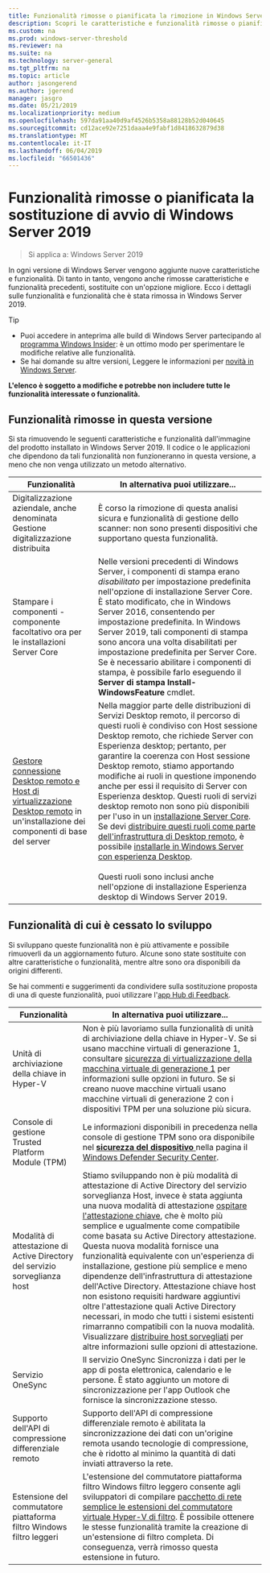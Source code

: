 ```yaml
---
title: Funzionalità rimosse o pianificata la rimozione in Windows Server 2019
description: Scopri le caratteristiche e funzionalità rimosse o pianificata la rimozione a partire da Windows Server 2019.
ms.custom: na
ms.prod: windows-server-threshold
ms.reviewer: na
ms.suite: na
ms.technology: server-general
ms.tgt_pltfrm: na
ms.topic: article
author: jasongerend
ms.author: jgerend
manager: jasgro
ms.date: 05/21/2019
ms.localizationpriority: medium
ms.openlocfilehash: 597da91aa40d9af4526b5358a88128b52d040645
ms.sourcegitcommit: cd12ace92e7251daaa4e9fabf1d8418632879d38
ms.translationtype: MT
ms.contentlocale: it-IT
ms.lasthandoff: 06/04/2019
ms.locfileid: "66501436"
---
```

# <a name="features-removed-or-planned-for-replacement-starting-windows-server-2019"></a>Funzionalità rimosse o pianificata la sostituzione di avvio di Windows Server 2019

>Si applica a: Windows Server 2019

In ogni versione di Windows Server vengono aggiunte nuove caratteristiche e funzionalità. Di tanto in tanto, vengono anche rimosse caratteristiche e funzionalità precedenti, sostituite con un'opzione migliore. Ecco i dettagli sulle funzionalità e funzionalità che è stata rimossa in Windows Server 2019.

> [!TIP]
> - Puoi accedere in anteprima alle build di Windows Server partecipando al [programma Windows Insider](https://insider.windows.com): è un ottimo modo per sperimentare le modifiche relative alle funzionalità.
> - Se hai domande su altre versioni, Leggere le informazioni per [novità in Windows Server](../get-started/whats-new-in-windows-server.md).

**L'elenco è soggetto a modifiche e potrebbe non includere tutte le funzionalità interessate o funzionalità.** 

## <a name="features-we-removed-in-this-release"></a>Funzionalità rimosse in questa versione

Si sta rimuovendo le seguenti caratteristiche e funzionalità dall'immagine del prodotto installato in Windows Server 2019. Il codice o le applicazioni che dipendono da tali funzionalità non funzioneranno in questa versione, a meno che non venga utilizzato un metodo alternativo.

|Funzionalità    |In alternativa puoi utilizzare...|
|-----------|--------------------
|Digitalizzazione aziendale, anche denominata Gestione digitalizzazione distribuita|È corso la rimozione di questa analisi sicura e funzionalità di gestione dello scanner: non sono presenti dispositivi che supportano questa funzionalità.|
|Stampare i componenti - componente facoltativo ora per le installazioni Server Core|Nelle versioni precedenti di Windows Server, i componenti di stampa erano *disabilitato* per impostazione predefinita nell'opzione di installazione Server Core. È stato modificato, che in Windows Server 2016, consentendo per impostazione predefinita. In Windows Server 2019, tali componenti di stampa sono ancora una volta disabilitati per impostazione predefinita per Server Core. Se è necessario abilitare i componenti di stampa, è possibile farlo eseguendo il **Server di stampa Install-WindowsFeature** cmdlet.|
|[Gestore connessione Desktop remoto e Host di virtualizzazione Desktop remoto](../remote/remote-desktop-services/desktop-hosting-service.md) in un'installazione dei componenti di base del server|Nella maggior parte delle distribuzioni di Servizi Desktop remoto, il percorso di questi ruoli è condiviso con Host sessione Desktop remoto, che richiede Server con Esperienza desktop; pertanto, per garantire la coerenza con Host sessione Desktop remoto, stiamo apportando modifiche ai ruoli in questione imponendo anche per essi il requisito di Server con Esperienza desktop. Questi ruoli di servizi desktop remoto non sono più disponibili per l'uso in un [installazione Server Core](../administration/server-core/what-is-server-core.md). Se devi [distribuire questi ruoli come parte dell'infrastruttura di Desktop remoto](../remote/remote-desktop-services/rds-deploy-infrastructure.md), è possibile [installarle in Windows Server con esperienza Desktop](../get-started/getting-started-with-server-with-desktop-experience.md). <br/><br/>Questi ruoli sono inclusi anche nell'opzione di installazione Esperienza desktop di Windows Server 2019. |

## <a name="features-were-no-longer-developing"></a>Funzionalità di cui è cessato lo sviluppo

Si sviluppano queste funzionalità non è più attivamente e possibile rimuoverli da un aggiornamento futuro. Alcune sono state sostituite con altre caratteristiche o funzionalità, mentre altre sono ora disponibili da origini differenti. 

Se hai commenti e suggerimenti da condividere sulla sostituzione proposta di una di queste funzionalità, puoi utilizzare l'[app Hub di Feedback](https://support.microsoft.com/help/4021566/windows-10-send-feedback-to-microsoft-with-feedback-hub-app). 

| Funzionalità   | In alternativa puoi utilizzare... |
|-----------|---------------------|
| Unità di archiviazione della chiave in Hyper-V|Non è più lavoriamo sulla funzionalità di unità di archiviazione della chiave in Hyper-V. Se si usano macchine virtuali di generazione 1, consultare [sicurezza di virtualizzazione della macchina virtuale di generazione 1](https://docs.microsoft.com/windows-server/virtualization/hyper-v/learn-more/generation-1-virtual-machine-security-settings-for-hyper-v) per informazioni sulle opzioni in futuro. Se si creano nuove macchine virtuali usano macchine virtuali di generazione 2 con i dispositivi TPM per una soluzione più sicura. |
| Console di gestione Trusted Platform Module (TPM)|Le informazioni disponibili in precedenza nella console di gestione TPM sono ora disponibile nel [ **sicurezza del dispositivo** ](https://docs.microsoft.com/windows/security/threat-protection/windows-defender-security-center/wdsc-device-security) nella pagina il [Windows Defender Security Center](https://docs.microsoft.com/windows/security/threat-protection/windows-defender-security-center/windows-defender-security-center). |
| Modalità di attestazione di Active Directory del servizio sorveglianza host|Stiamo sviluppando non è più modalità di attestazione di Active Directory del servizio sorveglianza Host, invece è stata aggiunta una nuova modalità di attestazione [ospitare l'attestazione chiave](../security/guarded-fabric-shielded-vm/guarded-fabric-create-host-key.md), che è molto più semplice e ugualmente come compatibile come basata su Active Directory attestazione.  Questa nuova modalità fornisce una funzionalità equivalente con un'esperienza di installazione, gestione più semplice e meno dipendenze dell'infrastruttura di attestazione dell'Active Directory. Attestazione chiave host non esistono requisiti hardware aggiuntivi oltre l'attestazione quali Active Directory necessari, in modo che tutti i sistemi esistenti rimarranno compatibili con la nuova modalità. Visualizzare [distribuire host sorvegliati](../security/guarded-fabric-shielded-vm/guarded-fabric-configure-hgs-with-authorized-hyper-v-hosts.md) per altre informazioni sulle opzioni di attestazione. |
| Servizio OneSync|Il servizio OneSync Sincronizza i dati per le app di posta elettronica, calendario e le persone. È stato aggiunto un motore di sincronizzazione per l'app Outlook che fornisce la sincronizzazione stesso. |
| Supporto dell'API di compressione differenziale remoto|Supporto dell'API di compressione differenziale remoto è abilitata la sincronizzazione dei dati con un'origine remota usando tecnologie di compressione, che è ridotto al minimo la quantità di dati inviati attraverso la rete. |
| Estensione del commutatore piattaforma filtro Windows filtro leggeri|L'estensione del commutatore piattaforma filtro Windows filtro leggero consente agli sviluppatori di compilare [pacchetto di rete semplice le estensioni del commutatore virtuale Hyper-V di filtro](https://docs.microsoft.com/en-us/windows-hardware/drivers/network/using-virtual-switch-filtering). È possibile ottenere le stesse funzionalità tramite la creazione di un'estensione di filtro completa. Di conseguenza, verrà rimosso questa estensione in futuro. |
